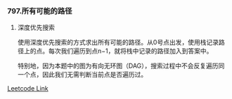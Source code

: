 ### 797.所有可能的路径

1. 深度优先搜索
   
   使用深度优先搜索的方式求出所有可能的路径。从0号点出发，使用栈记录路径上的点。每次我们遍历到点n−1，就将栈中记录的路径加入到答案中。
   
   特别地，因为本题中的图为有向无环图（DAG），搜索过程中不会反复遍历同一个点，因此我们无需判断当前点是否遍历过。

   
[Leetcode Link](https://leetcode-cn.com/problems/all-paths-from-source-to-target/)